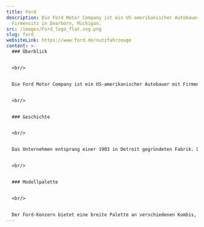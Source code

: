 ```yaml
---
title: Ford
description: Die Ford Motor Company ist ein US-amerikanischer Autobauer mit
  Firmensitz in Dearborn, Michigan.
src: /images/Ford_logo_flat.svg.png
slug: ford
websiteLink: https://www.ford.de/nutzfahrzeuge
content: >-
  ### Überblick


  <br/>


  Die Ford Motor Company ist ein US-amerikanischer Autobauer mit Firmensitz in Dearborn, Michigan. Neben Volkswagen, General Motors, Hyundai, Stellantis und Toyata ist Ford einer der größten Automobilhersteller weltweit.


  <br/>


  ### Geschichte


  <br/>


  Das Unternehmen entsprang einer 1903 in Detroit gegründeten Fabrik. Der Hersteller Ford zählt zu den Größen der Automobilgeschichte und setzte früh industrielle Standards. So nutzte Gründer Henry Ford beispielsweise bereits ab 1913 die Fließbandproduktion und revolutionierte dadurch den Fertigungsprozess des Ford Modell T. Dieses hatte einen ähnlichen Stellenwert wie hierzulande der VW Käfer und so wurden von 1908 bis 1927 rund 15 Millionen Fahrzeuge produziert. Ab 1925 gab es in Berlin eine deutsche Niederlassung, welche das Modell T aus vorgefertigten Teilen für den deutschen Markt zusammenbaute. Das Unternehmen hat ebenso früh begonnen, mit Elektromobilität zu experimentieren. So entwickelte Ford beispielsweise 1914 einen elektrischen Prototypen mit etwa 80 bis 160 Kilometern Reichweite.


  <br/>


  ### Modellpalette


  <br/>


  Der Ford-Konzern bietet eine breite Palette an verschiedenen Kombis, SUVs, Pickup-Trucks und Nutzfahrzeugen. Zu den Nutzfahrzeugen zählen unter anderem der Transit Courier, der Transit Connect und der Tourneo Connect. Vollelektrisch bietet der US-amerikanische Hersteller aktuell den Ford Mustang Mach-E, den E-Transit und den E-Transit Custom an. Anfang 2021 hatte der Hersteller zudem angekündigt, ab 2024 alle Nutzfahrzeuge in Europa entweder als vollelektrische Versionen oder mit Plug-in-Hybrid-Antrieb anzubieten.
---
```

